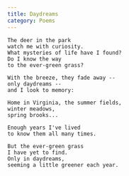 ```yaml
---
title: Daydreams
category: Poems
---
```


    The deer in the park
    watch me with curiosity.
    What mysteries of life have I found?
    Do I know the way
    to the ever-green grass?

    With the breeze, they fade away --
    only daydreams --
    and I look to memory:

    Home in Virginia, the summer fields,
    winter meadows,
    spring brooks...

    Enough years I've lived
    to know them all many times.

    But the ever-green grass
    I have yet to find.
    Only in daydreams,
    seeming a little greener each year.


